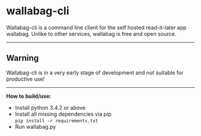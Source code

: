 wallabag-cli
==========
Wallabag-cli is a command line client for the self hosted read-it-later app wallabag.
Unlike to other services, wallabag is free and open source.

---
Warning
------

Wallabag-cli is in a very early stage of development and not suitable for productive use!

------

**How to build/use:**
- Install python 3.4.2 or above
- Install all missing dependencies via pip  
  `pip install -r requirements.txt`
- Run wallabag.py
